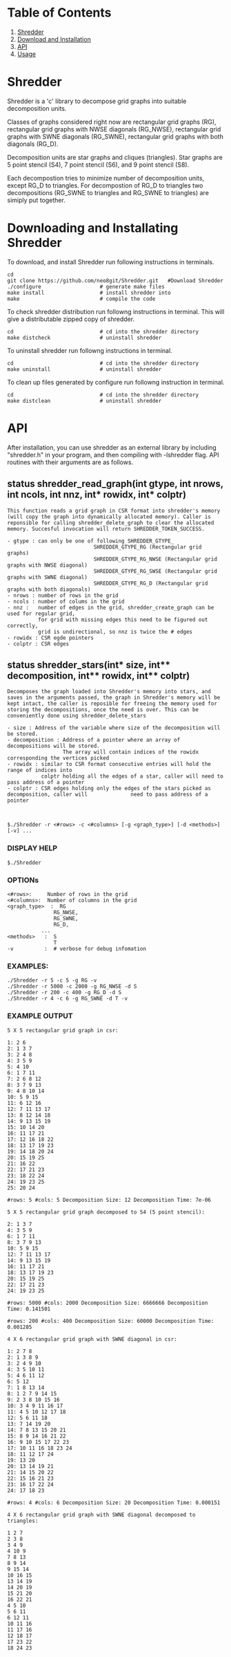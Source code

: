 # Table of Contents
1. [Shredder](#shredder)
2. [Download and Installation](#download-install-shredder-instructions)  
3. [API](#api)
3. [Usage](#usage)
&nbsp;

# Shredder

Shredder is a 'c' library to decompose grid graphs into suitable decomposition units.

Classes of graphs considered right now are rectangular grid graphs (RG), rectangular grid graphs with NWSE diagonals (RG_NWSE), rectangular grid graphs with SWNE diagonals (RG_SWNE), rectangular grid graphs with both diagonals (RG_D).

Decomposition units are star graphs and cliques (triangles). Star graphs are 5 point stencil (S4), 7 point stencil (S6), and 9 point stencil (S8).

Each decompostion tries to minimize number of decomposition units, except RG_D to triangles. For decompostion of RG_D to triangles two decompositions (RG_SWNE to triangles and RG_SWNE to triangles) are simiply put together.


Downloading and Installating Shredder
=====================================
To download, and install Shredder run following instructions in terminals.

    cd              
    git clone https://github.com/neo8git/Shredder.git   #Download Shredder
    ./configure                   # generate make files
    make install       			  # install shredder into 
    make                          # compile the code

To check shredder distribution run followng instructions in terminal. This will give a distributable zipped copy of shredder. 

	cd              			  # cd into the shredder directory 
    make distcheck       		  # uninstall shredder

To uninstall shredder run followng instructions in terminal.  

	cd              			  # cd into the shredder directory 
    make uninstall       		  # uninstall shredder
   
To clean up files generated by configure run followng instruction in terminal.  

	cd              			  # cd into the shredder directory 
    make distclean       		  # uninstall shredder


# API

After installation, you can use shredder as an external library by including "shredder.h" in your program, and then compiling with -lshredder flag. API routines with their arguments are as follows.

status shredder_read_graph(int gtype, int nrows, int ncols, int nnz, int* rowidx, int* colptr)
----------------------------------------------------------------------------------------------
	This function reads a grid graph in CSR format into shredder's memory (will copy the graph into dynamically allocated memory). Caller is reponsible for calling shredder_delete_graph to clear the allocated memory. Succesful invocation will return SHREDDER_TOKEN_SUCCESS.

	- gtype : can only be one of following SHREDDER_GTYPE_ 
								SHREDDER_GTYPE_RG (Rectangular grid graphs)
								SHREDDER_GTYPE_RG_NWSE (Rectangular grid graphs with NWSE diagonal)
								SHREDDER_GTYPE_RG_SWSE (Rectangular grid graphs with SWNE diagonal)
								SHREDDER_GTYPE_RG_D (Rectangular grid graphs with both diagonals)
	- nrows : number of rows in the grid
	- ncols : number of colums in the grid
	- nnz :   number of edges in the grid, shredder_create_graph can be used for regular grid,
			  for grid with missing edges this need to be figured out correctly, 
			  grid is undirectional, so nnz is twice the # edges
	- rowidx : CSR egde pointers
	- colptr : CSR edges

status shredder_stars(int* size, int** decomposition, int** rowidx, int** colptr)
---------------------------------------------------------------------------------
	Decomposes the graph loaded into Shredder's memory into stars, and saves in the arguments passed, the graph in Shredder's memory will be kept intact, the caller is reposible for freeing the memory used for storing the decompositions, once the need is over. This can be conveniently done using shredder_delete_stars

	- size : Address of the variable where size of the decomposition will be stored.
	- decomposition : Address of a pointer where an array of decompositions will be stored. 
					  The array will contain indices of the rowidx corresponding the vertices picked
	- rowidx : similar to CSR format consecutive entries will hold the range of indices into 
			   colptr holding all the edges of a star, caller will need to pass address of a pointer
	- colptr : CSR edges holding only the edges of the stars picked as decomposition, caller will 			   need to pass address of a pointer



	$./Shredder -r <#rows> -c <#columns> [-g <graph_type>] [-d <methods>] [-v] ...

### DISPLAY HELP 
	$./Shredder

### OPTIONs 
		
	<#rows>:  	 Number of rows in the grid
	<#columns>:  Number of columns in the grid
	<graph_type>  :  RG
	               RG_NWSE,
	               RG_SWNE,
	               RG_D,
		       ...
	<methods>   :  S
	               T
	-v          :  # verbose for debug infomation

### EXAMPLES:
	
	./Shredder -r 5 -c 5 -g RG -v
    ./Shredder -r 5000 -c 2000 -g RG_NWSE -d S
    ./Shredder -r 200 -c 400 -g RG_D -d S
    ./Shredder -r 4 -c 6 -g RG_SWNE -d T -v
	
	
### EXAMPLE OUTPUT

	5 X 5 rectangular grid graph in csr: 

	1: 2 6 
	2: 1 3 7 
	3: 2 4 8 
	4: 3 5 9 
	5: 4 10 
	6: 1 7 11 
	7: 2 6 8 12 
	8: 3 7 9 13 
	9: 4 8 10 14 
	10: 5 9 15 
	11: 6 12 16 
	12: 7 11 13 17 
	13: 8 12 14 18 
	14: 9 13 15 19 
	15: 10 14 20 
	16: 11 17 21 
	17: 12 16 18 22 
	18: 13 17 19 23 
	19: 14 18 20 24 
	20: 15 19 25 
	21: 16 22 
	22: 17 21 23 
	23: 18 22 24 
	24: 19 23 25 
	25: 20 24 

	#rows: 5 #cols: 5 Decomposition Size: 12 Decomposition Time: 7e-06

	5 X 5 rectangular grid graph decomposed to S4 (5 point stencil): 

	2: 1 3 7 
	4: 3 5 9 
	6: 1 7 11 
	8: 3 7 9 13 
	10: 5 9 15 
	12: 7 11 13 17 
	14: 9 13 15 19 
	16: 11 17 21 
	18: 13 17 19 23 
	20: 15 19 25 
	22: 17 21 23 
	24: 19 23 25 

	#rows: 5000 #cols: 2000 Decomposition Size: 6666666 Decomposition Time: 0.141501

	#rows: 200 #cols: 400 Decomposition Size: 60000 Decomposition Time: 0.001285

	4 X 6 rectangular grid graph with SWNE diagonal in csr: 

	1: 2 7 8 
	2: 1 3 8 9 
	3: 2 4 9 10 
	4: 3 5 10 11 
	5: 4 6 11 12 
	6: 5 12 
	7: 1 8 13 14 
	8: 1 2 7 9 14 15 
	9: 2 3 8 10 15 16 
	10: 3 4 9 11 16 17 
	11: 4 5 10 12 17 18 
	12: 5 6 11 18 
	13: 7 14 19 20 
	14: 7 8 13 15 20 21 
	15: 8 9 14 16 21 22 
	16: 9 10 15 17 22 23 
	17: 10 11 16 18 23 24 
	18: 11 12 17 24 
	19: 13 20 
	20: 13 14 19 21 
	21: 14 15 20 22 
	22: 15 16 21 23 
	23: 16 17 22 24 
	24: 17 18 23 

	#rows: 4 #cols: 6 Decomposition Size: 20 Decomposition Time: 0.000151

	4 X 6 rectangular grid graph with SWNE diagonal decomposed to triangles: 

	1 2 7 
	2 3 8 
	3 4 9 
	4 10 9 
	7 8 13 
	8 9 14 
	9 15 14 
	10 16 15 
	13 14 19 
	14 20 19 
	15 21 20 
	16 22 21 
	4 5 10 
	5 6 11 
	6 12 11 
	10 11 16 
	11 17 16 
	12 18 17 
	17 23 22 
	18 24 23


&nbsp;  
&nbsp;  
&nbsp;
